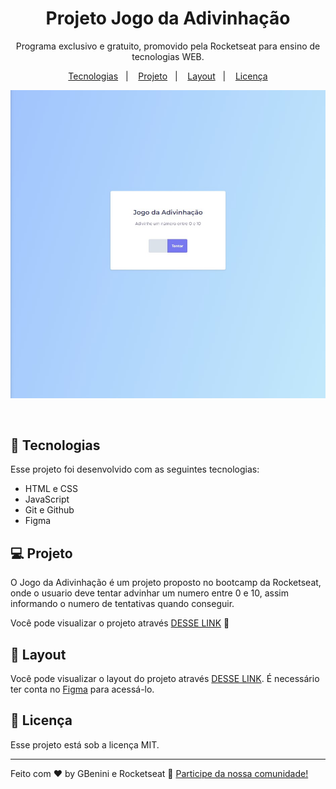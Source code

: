 <h1 align="center"> Projeto Jogo da Adivinhação </h1>

<p align="center">
Programa exclusivo e gratuito, promovido pela Rocketseat para ensino de tecnologias WEB.
</p>

<p align="center">
  <a href="#-tecnologias">Tecnologias</a>&nbsp;&nbsp;&nbsp;|&nbsp;&nbsp;&nbsp;
  <a href="#-projeto">Projeto</a>&nbsp;&nbsp;&nbsp;|&nbsp;&nbsp;&nbsp;
  <a href="#-layout">Layout</a>&nbsp;&nbsp;&nbsp;|&nbsp;&nbsp;&nbsp;
  <a href="#memo-licença">Licença</a>
</p>

<p align="center">
  <img alt="projeto guessing-game" src="img/projeto.jpg">
</p>



<br>



## 🚀 Tecnologias

Esse projeto foi desenvolvido com as seguintes tecnologias:

- HTML e CSS
- JavaScript
- Git e Github
- Figma

## 💻 Projeto

O Jogo da Adivinhação é um projeto proposto no bootcamp da Rocketseat, onde o usuario deve tentar advinhar um numero entre 0 e 10, assim informando o numero de tentativas quando conseguir.

Você pode visualizar o projeto através [DESSE LINK](https://gbenini.github.io/guessing-game-project/) 👀

## 🔖 Layout

Você pode visualizar o layout do projeto através [DESSE LINK](https://www.figma.com/file/9LWtAXf5GCHCCjU8tjKIlG/Jogo-Adivinha%C3%A7%C3%A3o-(Copy)?type=design&node-id=0-1&mode=design&t=uivvYu3kdak0soey-0). É necessário ter conta no [Figma](https://figma.com) para acessá-lo.

## :memo: Licença

Esse projeto está sob a licença MIT.

---

Feito com ♥ by GBenini e Rocketseat :wave: [Participe da nossa comunidade!](https://discord.gg/rocketseat)